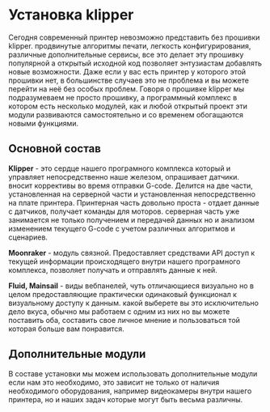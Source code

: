 <h1>Установка klipper</h1>

Сегодня современный принтер невозможно представить без прошивки klipper. продвинутые алгоритмы печати, легкость конфигурирования, различные  дополнительные сервисы, все это делает эту прошивку популярной а открытый исходной код позволяет энтузиастам добавлять  новые возможности. Даже если у вас есть принтер у которого этой прошивки нет, в большинстве случаев это не проблема и вы можете перейти на неё без особых проблем. Говоря о прошивке klipper мы подразумеваем не просто прошивку, а программный комплекс в котором есть несколько модулей, как и любой открытый проект эти модули развиваются самостоятельно и со временем обогащаются новыми  функциями.

<h2>Основной состав</h2>

**Klipper** - это сердце нашего програмного комплекса который и управляет непосредственно наше железом, опрашивает датчики. вносит коррективы во время отправки G-code. Делится на две части, установленная на серверной части и установленная непосредственно на плате принтера. Принтерная часть довольно проста - отдает данные с датчиков, получает команды для моторов. серверная часть уже  занимается не только получением и передачей данных но и анализом изменением  текущего G-code с учетом различных алгоритмов и сценариев.

**Moonraker** - модуль связной.  Предоставляет средствами API доступ к текущей информации происходящего внутри нашего програмного комплекса, позволяет получать и отправлять данные к ней.

**Fluid, Mainsail** - виды вебпанелей, чуть отличающиеся визуально но в целом предоставляющие практически одинаковый функционал к визуальному доступу к данным. какой выберете вы это исключительно дело вкуса, обычно мы работаем с одним из них но вы можете поставить оба, составить свое личное мнение и пользоваться той которая больше вам понравится. 

<h2>Дополнительные модули</h2>

В составе установки мы можем использовать дополнительные модули если нам это необходимо, это зависит не только от наличия необходимого оборудования, например видеокамеры внутри нашего принтера, но и наших задач которые могут быть весьма различны. 


